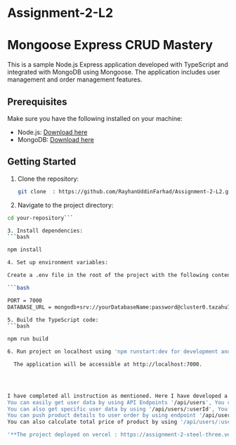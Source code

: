 # Assignment-2-L2

# Mongoose Express CRUD Mastery

This is a sample Node.js Express application developed with TypeScript and integrated with MongoDB using Mongoose. The application includes user management and order management features.

## Prerequisites

Make sure you have the following installed on your machine:

- Node.js: [Download here](https://nodejs.org/)
- MongoDB: [Download here](https://www.mongodb.com/try/download/community)

## Getting Started

1. Clone the repository:

   ```bash
   git clone  : https://github.com/RayhanUddinFarhad/Assignment-2-L2.git

 2. Navigate to the project directory:

 ```bash
cd your-repository```

3. Install dependencies:
 ```bash

npm install

4. Set up environment variables:

Create a .env file in the root of the project with the following content:

```bash

PORT = 7000
DATABASE_URL = mongodb+srv://yourDatabaseName:password@cluster0.tazahu7.mongodb.net/?retryWrites=true&w=majority

5. Build the TypeScript code:
 ```bash

npm run build

6. Run project on localhost using 'npm runstart:dev for development and npm run start:prod' for production purpose.

   The application will be accessible at http://localhost:7000.

   


I have completed all instruction as mentioned. Here I have developed a Crud operation that can manage users and user's order .
You can easily get user data by using API Endpoints '/api/users', You can post users data by using same endpoint.
You can also get specific user data by using '/api/users/:userId', You can delete and update userdata using same endpoint. For update use PUT method.
You can push product details to user order by using endpoint '/api/users/:userId/orders'. You can also get specific user's order by using same endpoint.
You can also calculate total price of product by using '/api/users/:userId/orders/total-price' api end point.

'**The project deployed on vercel : https://assignment-2-steel-three.vercel.app**



